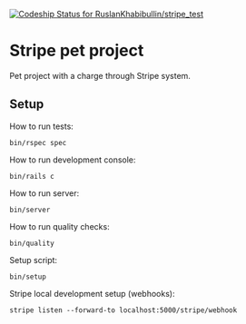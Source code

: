 [![Codeship Status for RuslanKhabibullin/stripe_test](https://app.codeship.com/projects/29a94b77-daf8-40f0-aff4-ac486ab9b2c8/status?branch=master)](https://app.codeship.com/projects/424195)

# Stripe pet project

Pet project with a charge through Stripe system.

## Setup

How to run tests:

```
bin/rspec spec
```

How to run development console:

```
bin/rails c
```

How to run server:

```
bin/server
```

How to run quality checks:

```
bin/quality
```

Setup script:

```
bin/setup
```

Stripe local development setup (webhooks):

```
stripe listen --forward-to localhost:5000/stripe/webhook
```
